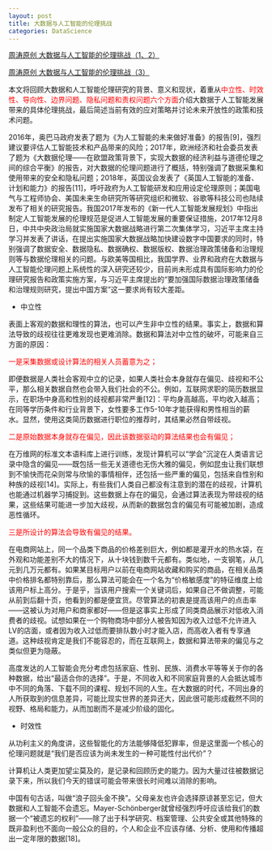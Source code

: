 ```yaml
---
layout: post
title: 大数据与人工智能的伦理挑战
categories: DataScience
---
```

[周涛原创 大数据与人工智能的伦理挑战（1、2）](https://mp.weixin.qq.com/s/8cXBPeIMtKK0Ds3KsL07gw)

[周涛原创 大数据与人工智能的伦理挑战（3）](https://mp.weixin.qq.com/s/Pb-E6xntAqYYrw9NI4dQ4w)


本文将回顾大数据和人工智能伦理研究的背景、意义和现状，着重从<font color='red'>中立性、时效性、导向性、边界问题、隐私问题和责权问题六个方面</font>介绍大数据于人工智能发展带来的具体伦理挑战，最后简述当前有效的应对策略并讨论未来开放性的政策和技术问题。

2016年，奥巴马政府发表了题为《为人工智能的未来做好准备》的报告[9]，强烈建议要评估人工智能技术和产品带来的风险；2017年，欧洲经济和社会委员发表了题为《大数据伦理——在欧盟政策背景下，实现大数据的经济利益与道德伦理之间的综合平衡》的报告，对大数据的伦理问题进行了概括，特别强调了数据采集和使用带来的安全和隐私问题；2018年，英国议会发表了《英国人工智能的准备、计划和能力》的报告[11]，呼吁政府为人工智能研发和应用设定伦理原则；美国电气与工程师协会、美国未来生命研究所等研究组织和微软、谷歌等科技公司也陆续发布了相关的研究报告。我国2017年发布的《新一代人工智能发展规划》中指出制定人工智能发展的伦理规范是促进人工智能发展的重要保证措施，2017年12月8日，中共中央政治局就实施国家大数据战略进行第二次集体学习，习近平主席主持学习并发表了讲话，在提出实施国家大数据战略加快建设数字中国要求的同时，特别强调了数据安全、数据隐私、数据确权、数据版权、数据治理政策储备和治理规则等与数据伦理相关的问题。与欧美等国相比，我国学界、业界和政府在大数据与人工智能伦理问题上系统性的深入研究还较少，目前尚未形成具有国际影响力的伦理研究报告和政策实施方案，与习近平主席提出的“要加强国际数据治理政策储备和治理规则研究，提出中国方案”这一要求尚有较大差距。

- 中立性

表面上客观的数据和理性的算法，也可以产生非中立性的结果。事实上，数据和算法导致的歧视往往更难发现也更难消除。数据和算法对中立性的破坏，可能来自三方面的原因：

<font color='red'>一是采集数据或设计算法的相关人员蓄意为之；</font>

即便数据是人类社会客观中立的记录，如果人类社会本身就存在偏见、歧视和不公平，那么相关数据自然也会带入我们社会的不公。例如，互联网求职的简历数据显示，在职场中身高和性别的歧视都非常严重[12]：平均身高越高，平均收入越高；在同等学历条件和行业背景下，女性要多工作5-10年才能获得和男性相当的薪水。显然，使用这类简历数据进行职位的推荐时，其结果必然自带歧视。

<font color='red'>二是原始数据本身就存在偏见，因此该数据驱动的算法结果也会有偏见；</font>

在万维网的标准文本语料库上进行训练，发现计算机可以“学会”沉淀在人类语言记录中隐含的偏见——既包括一些无关道德也无伤大雅的偏见，例如昆虫让我们联想到不愉快而花朵则常与欣愉的事情相伴，还包括一些严重的偏见，包括来自性别和种族的歧视[14]。实际上，有些我们人类自己都没有注意到的潜在的歧视，计算机也能通过机器学习捕捉到。这些数据上存在的偏见，会通过算法表现为带歧视的结果，这些结果可能进一步加大歧视，从而新的数据包含的偏见有可能被加剧，造成恶性循环。


<font color='red'>三是所设计的算法会导致有偏见的结果。</font>

在电商网站上，同一个品类下商品的价格差别巨大，例如都是灌开水的热水袋，在外观和功能差别不大的情况下，从十块钱到数千元都有。类似地，一支钢笔，从几元到几万元都有。如果某目标用户以前在电商网站收藏和购买的商品，在相关品类中价格排名都特别靠后，那么算法可能会在一个名为“价格敏感度”的特征维度上给该用户标上高分。于是乎，当该用户搜索一个关键词后，如果自己不做调整，可能从前到后翻十页，他看到的都是便宜货。尽管算法的初衷是提高该用户的点击率——这被认为对用户和商家都好——但是这事实上形成了同类商品展示对低收入消费者的歧视。试想如果在一个购物商场中部分人被告知因为收入过低不允许进入LV的店面，或者因为收入过低而要排队数小时才能入店，而高收入者有专享通道。这种歧视肯定是我们不能容忍的，而在互联网上，数据和算法带来的偏见与之类似但更为隐蔽。

高度发达的人工智能会充分考虑包括家庭、性别、民族、消费水平等等关于你的各种数据，给出“最适合你的选择”。于是，不同收入和不同家庭背景的人会抵达城市中不同的角落、下载不同的课程、规划不同的人生。在大数据的时代，不同出身的人所获取到的信息差异，可能比现实世界的差异还大，因此很可能形成截然不同的视野、格局和能力，从而加剧而不是减少阶级的固化。

- 时效性

从功利主义的角度讲，这些智能化的方法能够降低犯罪率，但是这里面一个核心的伦理问题就是“我们是否应该为尚未发生的一种可能性付出代价”？

计算机让人类更加望尘莫及的，是记录和回顾历史的能力。因为大量过往被数据记录下来，所以我们今天的错误可能会带来很长时间难以消除的影响。

中国有句古话，叫做“浪子回头金不换”。父母亲友也许会选择原谅甚至忘记，但大数据和人工智能不会遗忘。Mayer-Schönberger就曾经强烈呼吁应该给我们的数据一个“被遗忘的权利”——除了出于科学研究、档案管理、公共安全或其他特殊的既非盈利也不面向一般公众的目的，个人和企业不应该存储、分析、使用和传播超出一定年限的数据[18]。


